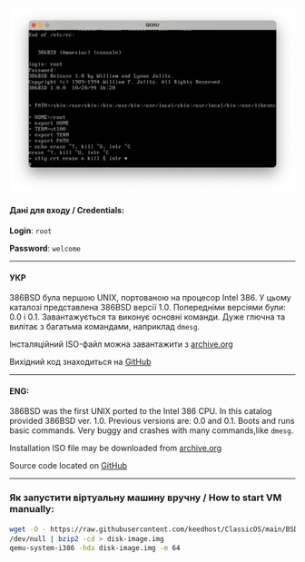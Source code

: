 ![](https://github.com/keedhost/ClassicOS/blob/main/BSD/386BSD/Screenshots/386BSD_01.png?raw=true)

#### Дані для входу / Credentials:
**Login**: `root`

**Password**: `welcome`

---

#### УКР
386BSD була першою UNIX, портованою на процесор Intel 386. У цьому каталозі представлена 386BSD версії 1.0. Попередніми версіями були: 0.0 і 0.1. 
Завантажується та виконує основні команди. Дуже глючна та вилітає з багатьма командами, наприклад `dmesg`.

Інсталяційний ISO-файл можна завантажити з [archive.org](https://archive.org/details/386BSD1.0)

Вихідний код знаходиться на [GitHub](https://github.com/386BSD/386bsd/tree/1.0)

---

#### ENG:
386BSD was the first UNIX ported to the Intel 386 CPU. In this catalog provided 386BSD ver. 1.0. Previous versions are: 0.0 and 0.1. 
Boots and runs basic commands. Very buggy and crashes with many commands,like `dmesg`.

Installation ISO file may be downloaded from [archive.org](https://archive.org/details/386BSD1.0)

Source code located on [GitHub](https://github.com/386BSD/386bsd/tree/1.0)

---

### Як запустити віртуальну машину вручну / How to start VM manually:

```bash
wget -O - https://raw.githubusercontent.com/keedhost/ClassicOS/main/BSD/386BSD/disk-image.img.bz2 > \
/dev/null | bzip2 -cd > disk-image.img
qemu-system-i386 -hda disk-image.img -m 64
```
